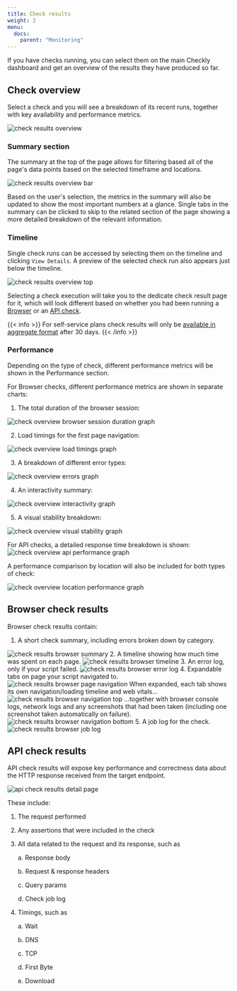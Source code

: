 ```yaml
---
title: Check results
weight: 2
menu:
  docs:
    parent: "Monitoring"
---
```


If you have checks running, you can select them on the main Checkly dashboard and get an overview of the results they have produced so far. 

## Check overview

Select a check and you will see a breakdown of its recent runs, together with key availability and performance metrics.

![check results overview](/docs/images/monitoring/check-results-summary.png)

### Summary section

The summary at the top of the page allows for filtering based all of the page's data points based on the selected timeframe and locations. 

<img class="screenshot-partial" alt="check results overview bar" src="/docs/images/monitoring/check-overview-bar.png"/>

Based on the user's selection, the metrics in the summary will also be updated to show the most important numbers at a glance. Single tabs in the summary can be clicked to skip to the related section of the page showing a more detailed breakdown of the relevant information.

### Timeline

Single check runs can be accessed by selecting them on the timeline and clicking `View Details`. A preview of the selected check run also appears just below the timeline.

<img class="screenshot-partial" alt="check results overview top" src="/docs/images/monitoring/result-overview1.png"/>

Selecting a check execution will take you to the dedicate check result page for it, which will look different based on whether you had been running a [Browser](#browser-check-results) or an [API check](#api-check-results).

{{< info >}}
For self-service plans check results will only be [available in aggregate format](/docs/monitoring/how-we-store-data) after 30 days.
{{< /info >}}

### Performance

Depending on the type of check, different performance metrics will be shown in the Performance section.

For Browser checks, different performance metrics are shown in separate charts:

1. The total duration of the browser session:
<img class="screenshot-partial" alt="check overview browser session duration graph" src="/docs/images/monitoring/check-overview-performance-browser.png"/>

2. Load timings for the first page navigation:
<img class="screenshot-partial" alt="check overview load timings graph" src="/docs/images/monitoring/check-overview-performance-loading.png"/>

3. A breakdown of different error types:
<img class="screenshot-partial" alt="check overview errors graph" src="/docs/images/monitoring/check-overview-errors.png"/>

4. An interactivity summary:
<img class="screenshot-partial" alt="check overview interactivity graph" src="/docs/images/monitoring/check-overview-interactivity.png"/>

5. A visual stability breakdown:
<img class="screenshot-partial" alt="check overview visual stability graph" src="/docs/images/monitoring/check-overview-visual-stability.png"/>

For API checks, a detailed response time breakdown is shown:
<img class="screenshot-partial" alt="check overview api performance graph" src="/docs/images/monitoring/check-overview-performance-api.png"/>

A performance comparison by location will also be included for both types of check:

<img class="screenshot-partial" alt="check overview location performance graph" src="/docs/images/monitoring/check-overview-locations.png"/>

## Browser check results

Browser check results contain:

1. A short check summary, including errors broken down by category.
<img class="screenshot-partial" alt="check results browser summary" src="/docs/images/monitoring/check-results-browser-summary.png"/>
2. A timeline showing how much time was spent on each page.
<img class="screenshot-partial" alt="check results browser timeline" src="/docs/images/monitoring/check-results-browser-timeline.png"/>
3. An error log, only if your script failed.
<img class="screenshot-partial" alt="check results browser error log" src="/docs/images/monitoring/check-results-browser-error-log.png"/>
4. Expandable tabs on page your script navigated to.
<img class="screenshot-partial" alt="check results browser page navigation" src="/docs/images/monitoring/check-results-browser-page-navigations.png"/>
When expanded, each tab shows its own navigation/loading timeline and web vitals...
<img class="screenshot-partial" alt="check results browser navigation top" src="/docs/images/monitoring/check-results-browser-navigation-top.png"/>
...together with browser console logs, network logs and any screenshots that had been taken (including one screenshot taken automatically on failure).
<img class="screenshot-partial" alt="check results browser navigation bottom" src="/docs/images/monitoring/check-results-browser-navigation-bottom.png"/>
5. A job log for the check.
<img class="screenshot-partial" alt="check results browser job log" src="/docs/images/monitoring/check-results-browser-job-log.png"/>

## API check results

API check results will expose key performance and correctness data about the HTTP response received from the target endpoint.

![api check results detail page](/docs/images/monitoring/check-results-api.png)

These include:

1. The request performed
2. Any assertions that were included in the check
3. All data related to the request and its response, such as

    a. Response body

    b. Request & response headers
    
    c. Query params
    
    d. Check job log

4. Timings, such as

    a. Wait

    b. DNS

    c. TCP

    d. First Byte

    e. Download